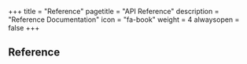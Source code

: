 +++
title = "Reference"
pagetitle = "API Reference"
description = "Reference Documentation"
icon = "fa-book"
weight = 4
alwaysopen = false
+++

## Reference



